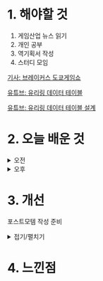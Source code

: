 
# 1. 해야할 것

1. 게임산업 뉴스 읽기 
2. 개인 공부  
3. 역기획서 작성
4. 스터디 모임

[기사: 브레이커스 도쿄게임쇼](https://www.gamemeca.com/view.php?gid=1752647)

[유튜브: 유리링 데이터 테이블](https://www.youtube.com/watch?v=K05IdBN0vTI&t=14s)

[유튜브: 유리링 데이터 테이블 설계](https://www.youtube.com/watch?v=X4dClLSaFB8)


# 2. 오늘 배운 것

<details>
<summary>오전</summary>

## 오늘의 뉴스
### 브레이커스 도쿄 게임쇼
![image](https://github.com/user-attachments/assets/d80544ef-281d-49db-99dc-cbbca952a6db)

애니풍 게임들도 인기를 끌고 있지만 내가 원하는 액션게임과는 거리가 멀어서 관심이 없었다.\
하지만 카잔도 그렇고 소울라이크 게임으로 나온다고하니 차세대 애니풍 게임들을 기대해봐도 좋을듯


</details>


<details>
<summary>오후</summary>

## 역기획서 작성
### 유리링 데이터 테이블
![image](https://github.com/user-attachments/assets/924b7ec9-af8a-4a00-9ae6-65353847be5e)

![image](https://github.com/user-attachments/assets/e0e72311-8b38-4162-8230-5c901aa85101)

![image](https://github.com/user-attachments/assets/2aa2638d-50f5-46b2-9fb7-82bb3c739ccc)

![image](https://github.com/user-attachments/assets/4583daf0-086f-4144-a408-72da847d8a37)

![image](https://github.com/user-attachments/assets/51d2199a-884e-44d4-9947-26520f396c5a)

****

#### 예제
![image](https://github.com/user-attachments/assets/5f84ab98-4c9c-471b-b488-f2d7d6971192)

![image](https://github.com/user-attachments/assets/ce3120bb-282b-4861-85e2-111c2211a97d)

![image](https://github.com/user-attachments/assets/a837b9d2-9927-4224-b25f-e5583f587b0c)

![image](https://github.com/user-attachments/assets/57fcb75e-f2a8-480b-b428-27f7bbb07524)

![image](https://github.com/user-attachments/assets/f82c116b-930a-4369-8b74-15ce903db957)

![image](https://github.com/user-attachments/assets/373de6b5-0dec-459f-bbfa-44c4f25aecee)

![image](https://github.com/user-attachments/assets/223f8548-f0e9-4937-a6a0-9b7a3cdb55b4)

![image](https://github.com/user-attachments/assets/46bd1733-4b2a-4e56-a527-0cc222dfd43e)

![image](https://github.com/user-attachments/assets/00c288af-07bc-449f-aa11-88c386c76d79)

![image](https://github.com/user-attachments/assets/e2e231ee-b91f-453d-8293-f6be7fe984ea)

![image](https://github.com/user-attachments/assets/c9d32101-029c-4d4b-a710-bbd1295fa97f)

![image](https://github.com/user-attachments/assets/0bc04527-e259-4caa-b58f-620066624036)

![image](https://github.com/user-attachments/assets/79b40442-bf03-4b16-9fe7-8ad1fd4fc728)

![image](https://github.com/user-attachments/assets/8096e6b5-60e3-4833-b0d9-e6ff8179199f)

![image](https://github.com/user-attachments/assets/f7ad78c2-feb1-4db5-9bcc-ced56e7d1f1c)

![image](https://github.com/user-attachments/assets/e1bc3585-4991-4571-8924-0b7ae3729872)

![image](https://github.com/user-attachments/assets/a7e348bf-48df-48b6-aa98-d3e530d9d8eb)

![image](https://github.com/user-attachments/assets/03c395b9-d5a1-404c-aa2a-0f64598da76e)

![image](https://github.com/user-attachments/assets/95420024-d5e2-4430-9afe-754ae499d08c)

## 스터디
애자일 사이클
1. 계획
2. 설계
3. 제작
4. 검증

제품>릴리즈(핵심경험)>스프린트(핵심요소)

스프린트는 계획, 설계, 제작, 검증 사이클을 팀단위(프로그래밍, 아트, 디자인)이 전부 모여서 한다.
</details>




# 3. 개선
포스트모템 작성 준비

<details>
<summary>접기/펼치기</summary>

### 아이덴티티
1. 프로젝트 목차_의도,목적
2. 개발 흐름_최초부터 종료까지
3. 이슈 정리 및 해결
4. 개선점

</details>



# 4. 느낀점


